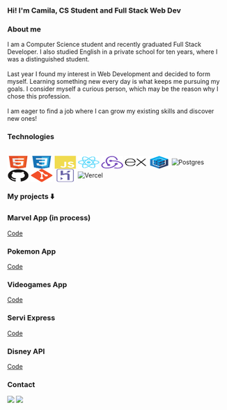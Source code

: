 ### Hi! I'm Camila, CS Student and Full Stack Web Dev 

### About me
<p>
I am a Computer Science student and recently graduated Full Stack Developer. I also studied English in a private school for ten years, where I was a distinguished student.
<br><br>
Last year I found my interest in Web Development and decided to form myself. Learning something new every day is what keeps me pursuing my goals.
I consider myself a curious person, which may be the reason why I chose this profession.
<br><br>
I am eager to find a job where I can grow my existing skills and discover new ones!
<p>

### Technologies
<div style="display: inline_block"><br>
  <img align="center" alt="HTML" height="30" width="50" src="https://raw.githubusercontent.com/devicons/devicon/master/icons/html5/html5-original.svg">
  <img align="center" alt="CSS" height="30" width="50" src="https://raw.githubusercontent.com/devicons/devicon/master/icons/css3/css3-original.svg">
  <img align="center" alt="Js" height="30" width="50" src="https://raw.githubusercontent.com/devicons/devicon/master/icons/javascript/javascript-plain.svg">
  <img align="center" alt="React" height="30" width="50" src="https://raw.githubusercontent.com/devicons/devicon/master/icons/react/react-original.svg">
  <img align="center" alt="Redux" height="30" width="50" src="https://raw.githubusercontent.com/devicons/devicon/master/icons/redux/redux-original.svg">
  <img align="center" alt="Express" height="30" width="50" src="https://raw.githubusercontent.com/devicons/devicon/master/icons/express/express-original.svg">
  <img align="center" alt="Sequelize" height="30" width="50" src="https://raw.githubusercontent.com/devicons/devicon/master/icons/sequelize/sequelize-original.svg">
  <img align="center" alt="Postgres" height="30" width="50" src="https://cdn.jsdelivr.net/gh/devicons/devicon/icons/postgresql/postgresql-original.svg">
  <img align="center" alt="Github" height="30" width="50" src="https://raw.githubusercontent.com/devicons/devicon/master/icons/github/github-original.svg">
  <img align="center" alt="Git" height="30" width="50" src="https://raw.githubusercontent.com/devicons/devicon/master/icons/git/git-original.svg">
  <img align="center" alt="Heroku" height="30" width="50" src="https://raw.githubusercontent.com/devicons/devicon/master/icons/heroku/heroku-original.svg">
  <img align="center" alt="Vercel" height="30" width="50" src="https://www.svgrepo.com/show/327408/logo-vercel.svg">
</div>

### My projects ⬇️
<h3>Marvel App (in process)</h3>
<a href='https://github.com/camiFK/MarvelApp'>Code</a>

<h3>Pokemon App</h3>
<a href='https://github.com/camiFK/PokemonApp'>Code</a>

<h3>Videogames App</h3>
<a href='https://github.com/camiFK/AppVideogames'>Code</a>

<h3>Servi Express</h3>
<a href='https://github.com/camiFK/ProyectoGrupal'>Code</a>

<h3>Disney API</h3>
<a href='https://github.com/camiFK/DisneyApi'>Code</a>


### Contact
<div> 
 <a href="https://www.linkedin.com/in/camilafkapp/" target="_blank"><img src="https://img.shields.io/badge/LinkedIn-0077b5?style=for-the-badge&logo=linkedin&logoColor=white" target="_blank"></a> 
  <a href = "mailto:camilafkapp@gmail.com"><img src="https://img.shields.io/badge/-Gmail-%23333?style=for-the-badge&logo=gmail&logoColor=white" target="_blank"></a>
</div>
